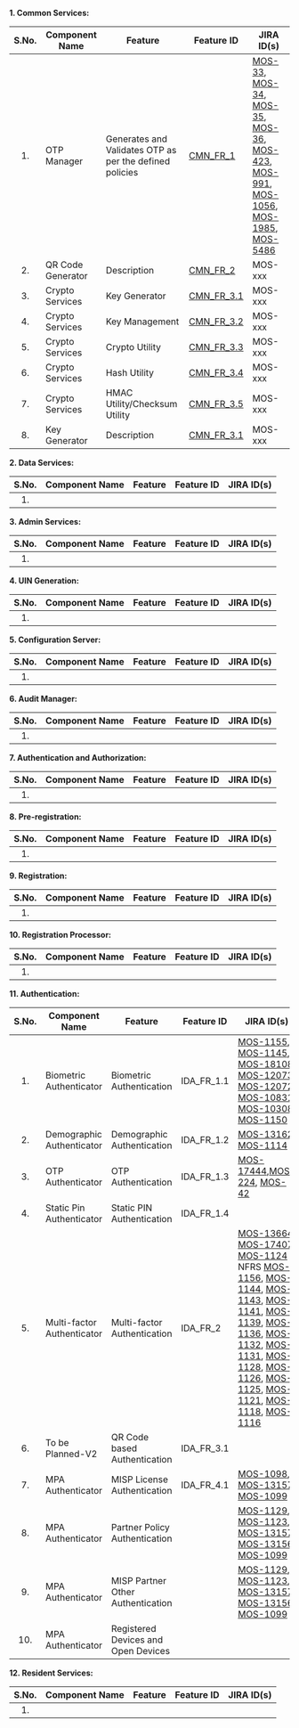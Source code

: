 **1. Common Services:**

|**S.No.**| **Component Name**| **Feature**|**Feature ID**|**JIRA ID(s)**|
|:------:|-----|---|---|---|
|1.|OTP Manager|Generates and Validates OTP as per the defined policies|[CMN_FR_1](https://github.com/mosip/mosip/wiki/FRS-Common-Services)|[MOS-33](https://mosipid.atlassian.net/browse/MOS-33), [MOS-34](https://mosipid.atlassian.net/browse/MOS-34), [MOS-35](https://mosipid.atlassian.net/browse/MOS-35), [MOS-36](https://mosipid.atlassian.net/browse/MOS-36), [MOS-423](https://mosipid.atlassian.net/browse/MOS-423), [MOS-991](https://mosipid.atlassian.net/browse/MOS-991), [MOS-1056](https://mosipid.atlassian.net/browse/MOS-1056), [MOS-1985](https://mosipid.atlassian.net/browse/MOS-1985), [MOS-5486](https://mosipid.atlassian.net/browse/MOS-5486)|
|2.|QR Code Generator|Description|[CMN_FR_2](https://github.com/mosip/mosip/wiki/FRS-Common-Services)|MOS-xxx|
|3.|Crypto Services|Key Generator|[CMN_FR_3.1](https://github.com/mosip/mosip/wiki/FRS-Common-Services)|MOS-xxx|
|4.|Crypto Services|Key Management|[CMN_FR_3.2](https://github.com/mosip/mosip/wiki/FRS-Common-Services)|MOS-xxx|
|5.|Crypto Services|Crypto Utility|[CMN_FR_3.3](https://github.com/mosip/mosip/wiki/FRS-Common-Services)|MOS-xxx|
|6.|Crypto Services|Hash Utility|[CMN_FR_3.4](https://github.com/mosip/mosip/wiki/FRS-Common-Services)|MOS-xxx|
|7.|Crypto Services|HMAC Utility/Checksum Utility|[CMN_FR_3.5](https://github.com/mosip/mosip/wiki/FRS-Common-Services)|MOS-xxx|
|8.|Key Generator|Description|[CMN_FR_3.1](https://github.com/mosip/mosip/wiki/FRS-Common-Services)|MOS-xxx|

**2. Data Services:**

|**S.No.**| **Component Name**| **Feature**|**Feature ID**|**JIRA ID(s)**|
|:------:|-----|---|---|---|
|1.|||||

**3. Admin Services:**

|**S.No.**| **Component Name**| **Feature**|**Feature ID**|**JIRA ID(s)**|
|:------:|-----|---|---|---|
|1.|||||

**4. UIN  Generation:**

|**S.No.**| **Component Name**| **Feature**|**Feature ID**|**JIRA ID(s)**|
|:------:|-----|---|---|---|
|1.|||||

**5. Configuration Server:**

|**S.No.**| **Component Name**| **Feature**|**Feature ID**|**JIRA ID(s)**|
|:------:|-----|---|---|---|
|1.|||||

**6. Audit Manager:**

|**S.No.**| **Component Name**| **Feature**|**Feature ID**|**JIRA ID(s)**|
|:------:|-----|---|---|---|
|1.|||||

**7. Authentication and Authorization:**

|**S.No.**| **Component Name**| **Feature**|**Feature ID**|**JIRA ID(s)**|
|:------:|-----|---|---|---|
|1.|||||

**8. Pre-registration:**

|**S.No.**| **Component Name**| **Feature**|**Feature ID**|**JIRA ID(s)**|
|:------:|-----|---|---|---|
|1.|||||

**9. Registration:**

|**S.No.**| **Component Name**| **Feature**|**Feature ID**|**JIRA ID(s)**|
|:------:|-----|---|---|---|
|1.|||||

**10. Registration Processor:**

|**S.No.**| **Component Name**| **Feature**|**Feature ID**|**JIRA ID(s)**|
|:------:|-----|---|---|---|
|1.|||||

**11. Authentication:** 

|**S.No.**| **Component Name**| **Feature**|**Feature ID**|**JIRA ID(s)**|
|:------:|-----|---|---|---|
|1.|Biometric Authenticator|Biometric Authentication |IDA_FR_1.1|[MOS-1155](https://mosipid.atlassian.net/browse/MOS-1155), [MOS-1145](https://mosipid.atlassian.net/browse/MOS-1145), [MOS-18108](https://mosipid.atlassian.net/browse/MOS-18108), [MOS-12073](https://mosipid.atlassian.net/browse/MOS-12073), [MOS-12072](https://mosipid.atlassian.net/browse/MOS-12072), [MOS-10831](https://mosipid.atlassian.net/browse/MOS-10831), [MOS-10308](https://mosipid.atlassian.net/browse/MOS-10308), [MOS-1150](https://mosipid.atlassian.net/browse/MOS-1150)|
|2.|Demographic Authenticator|Demographic Authentication |IDA_FR_1.2|[MOS-13162](https://mosipid.atlassian.net/browse/MOS-13162), [MOS-1114](https://mosipid.atlassian.net/browse/MOS-1114)|
|3.|OTP Authenticator|OTP Authentication |IDA_FR_1.3|[MOS-17444](https://mosipid.atlassian.net/browse/MOS-17444),[MOS-224](https://mosipid.atlassian.net/browse/MOS-224), [MOS-42](https://mosipid.atlassian.net/browse/MOS-42) |
|4.|Static Pin Authenticator|Static PIN Authentication |IDA_FR_1.4||
|5.|Multi-factor Authenticator|Multi-factor Authentication |IDA_FR_2|[MOS-13664](https://mosipid.atlassian.net/browse/MOS-13664), [MOS-17407](https://mosipid.atlassian.net/browse/MOS-17407), [MOS-1124](https://mosipid.atlassian.net/browse/MOS-1124) NFRS [MOS-1156](https://mosipid.atlassian.net/browse/MOS-1156), [MOS-1144](https://mosipid.atlassian.net/browse/MOS-1144), [MOS-1143](https://mosipid.atlassian.net/browse/MOS-1143), [MOS-1141](https://mosipid.atlassian.net/browse/MOS-1141), [MOS-1139](https://mosipid.atlassian.net/browse/MOS-1139), [MOS-1136](https://mosipid.atlassian.net/browse/MOS-1136), [MOS-1132](https://mosipid.atlassian.net/browse/MOS-1132), [MOS-1131](https://mosipid.atlassian.net/browse/MOS-1131), [MOS-1128](https://mosipid.atlassian.net/browse/MOS-1128), [MOS-1126](https://mosipid.atlassian.net/browse/MOS-1126), [MOS-1125](https://mosipid.atlassian.net/browse/MOS-1125), [MOS-1121](https://mosipid.atlassian.net/browse/MOS-1121), [MOS-1118](https://mosipid.atlassian.net/browse/MOS-1118), [MOS-1116](https://mosipid.atlassian.net/browse/MOS-1116)|
|6.|To be Planned-V2|QR Code based Authentication |IDA_FR_3.1||
|7.|MPA Authenticator|MISP License Authentication |IDA_FR_4.1|[MOS-1098](https://mosipid.atlassian.net/browse/MOS-1098), [MOS-13157](https://mosipid.atlassian.net/browse/MOS-13157), [MOS-1099](https://mosipid.atlassian.net/browse/MOS-1099)|
|8.|MPA Authenticator|Partner Policy Authentication ||[MOS-1129](https://mosipid.atlassian.net/browse/MOS-1129), [MOS-1123](https://mosipid.atlassian.net/browse/MOS-1123), [MOS-13157](https://mosipid.atlassian.net/browse/MOS-13157), [MOS-13156](https://mosipid.atlassian.net/browse/MOS-13156), [MOS-1099](https://mosipid.atlassian.net/browse/MOS-1099) |
|9.|MPA Authenticator|MISP Partner Other Authentication ||[MOS-1129](https://mosipid.atlassian.net/browse/MOS-1129), [MOS-1123](https://mosipid.atlassian.net/browse/MOS-1123), [MOS-13157](https://mosipid.atlassian.net/browse/MOS-13157), [MOS-13156](https://mosipid.atlassian.net/browse/MOS-13156), [MOS-1099](https://mosipid.atlassian.net/browse/MOS-1099)|
|10.|MPA Authenticator|Registered Devices and Open Devices |||

**12. Resident Services:** 

|**S.No.**| **Component Name**| **Feature**|**Feature ID**|**JIRA ID(s)**|
|:------:|-----|---|---|---|
|1.|||||
